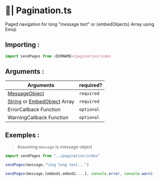 # 🔢| Pagination.ts
Paged navigation for long "message text" or {embedObjects} Array using Emoji 

## Importing :
```typescript
import sendPages from <DIRNAME>/pagination/index
```

## Arguments :
Arguments   |required?
-----------|----------
[MessageObject](https://discord.js.org/#/docs/main/stable/class/Message) | `required`
[String](https://developer.mozilla.org/en-US/docs/Web/JavaScript/Reference/Global_Objects/String) or [EmbedObject](https://discord.js.org/#/docs/main/stable/class/MessageEmbed) Array | `required`
ErrorCallback Function | `optional`
WarningCallback Function | `optional`

## Exemples :
> Assuming `message` is message object 
```typescript
import sendPages from "../pagination/index"

sendPages(message,"long long text...")

sendPages(message,[embed1,embed2,...], console.error, console.warn)
```